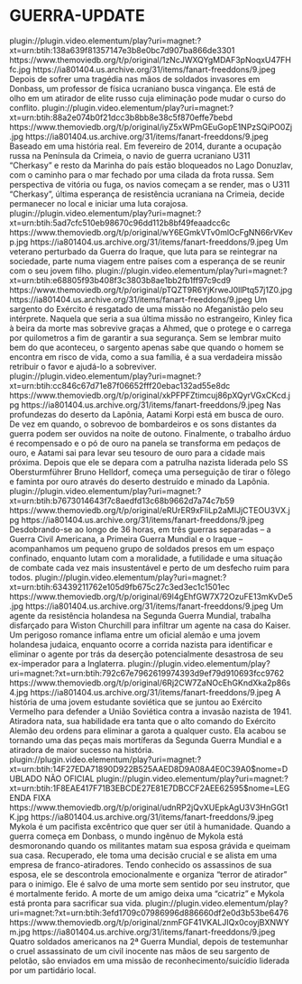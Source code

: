 # GUERRA-UPDATE




<item>
<title>[COLOR silver][B] CORVO BRANCO [/COLOR][/B][COLOR yellow]  FULL HD  [B][/COLOR][/B]</title>
<link>plugin://plugin.video.elementum/play?uri=magnet:?xt=urn:btih:138a639f81357147e3b8e0bc7d907ba866de3301</link>
<thumbnail>https://www.themoviedb.org/t/p/original/1zNcJWXQYgMDAF3pNoqxU47FHfc.jpg</thumbnail>
<fanart>https://ia801404.us.archive.org/31/items/fanart-freeddons/9.jpeg</fanart>
<info>Depois de sofrer uma tragédia nas mãos de soldados invasores em Donbass, um professor de física ucraniano busca vingança. Ele está de olho em um atirador de elite russo cuja eliminação pode mudar o curso do conflito.</info>
</item>

<item>
<title>[COLOR silver][B] GUERRA EM ALTO MAR [/COLOR][/B][COLOR yellow]  FULL HD  [B][/COLOR][/B]</title>
<link>plugin://plugin.video.elementum/play?uri=magnet:?xt=urn:btih:88a2e074b0f21dcc3b8bb8e38c5f870effe7bebd</link>
<thumbnail>https://www.themoviedb.org/t/p/original/iyZ5xWPmGEuGopE1NPzSQiPO0Zj.jpg</thumbnail>
<fanart>https://ia801404.us.archive.org/31/items/fanart-freeddons/9.jpeg</fanart>
<info> Baseado em uma história real. Em fevereiro de 2014, durante a ocupação russa na Península da Crimeia, o navio de guerra ucraniano U311 “Cherkasy” e resto da Marinha do país estão bloqueados no Lago Donuzlav, com o caminho para o mar fechado por uma cilada da frota russa. Sem perspectiva de vitória ou fuga, os navios começam a se render, mas o U311 “Cherkasy”, última esperança de resistência ucraniana na Crimeia, decide permanecer no local e iniciar uma luta corajosa.</info>
</item>

<item>
<title>[COLOR silver][B] A CAMINHO DE CASA [/COLOR][/B][COLOR yellow]  FULL HD  [B][/COLOR][/B]</title>
<link>plugin://plugin.video.elementum/play?uri=magnet:?xt=urn:btih:5ad7cfc510eb98670c96dd112b8bf49feaadcc6c</link>
<thumbnail>https://www.themoviedb.org/t/p/original/wY6EGmkVTv0mlOcFgNN66rVKevp.jpg</thumbnail>
<fanart>https://ia801404.us.archive.org/31/items/fanart-freeddons/9.jpeg</fanart>
<info>Um veterano perturbado da Guerra do Iraque, que luta para se reintegrar na sociedade, parte numa viagem entre países com a esperança de se reunir com o seu jovem filho.</info>
</item>

<item>
<title>[COLOR silver][B] O PACTO [/COLOR][/B][COLOR yellow]  FULL HD  [B][/COLOR][/B]</title>
<link>plugin://plugin.video.elementum/play?uri=magnet:?xt=urn:btih:e68805f93b408f3c3803b8ae1bb2fb1ff97c9cd9</link>
<thumbnail>https://www.themoviedb.org/t/p/original/pTQZT9R6YjKrweJ0llPtq57j1Z0.jpg</thumbnail>
<fanart>https://ia801404.us.archive.org/31/items/fanart-freeddons/9.jpeg</fanart>
<info>Um sargento do Exército é resgatado de uma missão no Afeganistão pelo seu intérprete. Naquela que seria a sua última missão no estrangeiro, Kinley fica à beira da morte mas sobrevive graças a Ahmed, que o protege e o carrega por quilometros a fim de garantir a sua segurança. Sem se lembrar muito bem do que aconteceu, o sargento apenas sabe que quando o homem se encontra em risco de vida, como a sua família, é a sua verdadeira missão retribuir o favor e ajudá-lo a sobreviver.</info>
</item>

<item>
<title>[COLOR silver][B] SISU ( HDCAM ) INGLÊS [/COLOR][/B][COLOR yellow]  FULL HD  [B][/COLOR][/B]</title>
<link>plugin://plugin.video.elementum/play?uri=magnet:?xt=urn:btih:cc846c67d71e87f06652fff20ebac132ad55e8dc</link>
<thumbnail>https://www.themoviedb.org/t/p/original/xkPFPFZtimcuj86pXQyrVGxCKcd.jpg</thumbnail>
<fanart>https://ia801404.us.archive.org/31/items/fanart-freeddons/9.jpeg</fanart>
<info>Nas profundezas do deserto da Lapônia, Aatami Korpi está em busca de ouro. De vez em quando, o sobrevoo de bombardeiros e os sons distantes da guerra podem ser ouvidos na noite de outono. Finalmente, o trabalho árduo é recompensado e o pó de ouro na panela se transforma em pedaços de ouro, e Aatami sai para levar seu tesouro de ouro para a cidade mais próxima. Depois que ele se depara com a patrulha nazista liderada pelo SS Obersturmführer Bruno Helldorf, começa uma perseguição de tirar o fôlego e faminta por ouro através do deserto destruído e minado da Lapônia.</info>
</item>

<item>
<title>[COLOR silver][B] 36 HORAS DE GUERRA [/COLOR][/B][COLOR yellow]  FULL HD  [B][/COLOR][/B]</title>
<link>plugin://plugin.video.elementum/play?uri=magnet:?xt=urn:btih:b7673014643f7c8aedfd13c68b9662d7a74c7b59</link>
<thumbnail>https://www.themoviedb.org/t/p/original/eRUrER9xFIiLp2aMIJjCTEOU3VX.jpg</thumbnail>
<fanart>https://ia801404.us.archive.org/31/items/fanart-freeddons/9.jpeg</fanart>
<info>Desdobrando-se ao longo de 36 horas, em três guerras separadas – a Guerra Civil Americana, a Primeira Guerra Mundial e o Iraque – acompanhamos um pequeno grupo de soldados presos em um espaço confinado, enquanto lutam com a moralidade, a futilidade e uma situação de combate cada vez mais insustentável e perto de um desfecho ruim para todos.</info>
</item>

<item>
<title>[COLOR silver][B] A EXCEÇÃO [/COLOR][/B][COLOR yellow]  FULL HD  [B][/COLOR][/B]</title>
<link>plugin://plugin.video.elementum/play?uri=magnet:?xt=urn:btih:63439211762e105d9fb675c27c3ed3ec1c1501ec</link>
<thumbnail>https://www.themoviedb.org/t/p/original/69l4gEhfGW7X72OzuFE13mKvDe5.jpg</thumbnail>
<fanart>https://ia801404.us.archive.org/31/items/fanart-freeddons/9.jpeg</fanart>
<info> Um agente da resistência holandesa na Segunda Guerra Mundial, trabalha disfarçado para Wiston Churchill para infiltrar um agente na casa do Kaiser. Um perigoso romance inflama entre um oficial alemão e uma jovem holandesa judaica, enquanto ocorre a corrida nazista para identificar e eliminar o agente por trás da deserção potencialmente desastrosa de seu ex-imperador para a Inglaterra.</info>
</item>

<item>
<title>[COLOR silver][B] A SNIPER RUSSA  [/COLOR][/B][COLOR yellow]  FULL HD  [B][/COLOR][/B]</title>
<link>plugin://plugin.video.elementum/play?uri=magnet:?xt=urn:btih:792c67e7962619974393d9ef79d910693fcc9762</link>
<thumbnail>https://www.themoviedb.org/t/p/original/6Rj2CW7ZaNOcEhGKndXka2p86s4.jpg</thumbnail>
<fanart>https://ia801404.us.archive.org/31/items/fanart-freeddons/9.jpeg</fanart>
<info>A história de uma jovem estudante soviética que se juntou ao Exército Vermelho para defender a União Soviética contra a invasão nazista de 1941. Atiradora nata, sua habilidade era tanta que o alto comando do Exército Alemão deu ordens para eliminar a garota a qualquer custo. Ela acabou se tornando uma das peças mais mortíferas da Segunda Guerra Mundial e a atiradora de maior sucesso na história.</info>
</item> 

<item>
<title>[COLOR silver][B] SNIPER - THE WHITE RAVEN (LEGENDA FIXA) [/COLOR][/B][COLOR yellow]  FULL HD  [B][/COLOR][/B]</title>
<link>plugin://plugin.video.elementum/play?uri=magnet:?xt=urn:btih:14F27EDA71890D922B525AAED8D9A08A4E0C39A0$nome=DUBLADO NÃO OFICIAL</link>
<link>plugin://plugin.video.elementum/play?uri=magnet:?xt=urn:btih:1F8EAE417F71B3EBCDE27E81E7DBCCF2AEE62595$nome=LEGENDA FIXA</link>
<thumbnail>https://www.themoviedb.org/t/p/original/udnRP2jQvXUEpkAgU3V3HnGGt1K.jpg</thumbnail>
<fanart>https://ia801404.us.archive.org/31/items/fanart-freeddons/9.jpeg</fanart>
<info> Mykola é um pacifista excêntrico que quer ser útil à humanidade. Quando a guerra começa em Donbass, o mundo ingênuo de Mykola está desmoronando quando os militantes matam sua esposa grávida e queimam sua casa. Recuperado, ele toma uma decisão crucial e se alista em uma empresa de franco-atiradores. Tendo conhecido os assassinos de sua esposa, ele se descontrola emocionalmente e organiza “terror de atirador” para o inimigo. Ele é salvo de uma morte sem sentido por seu instrutor, que é mortalmente ferido. A morte de um amigo deixa uma “cicatriz” e Mykola está pronta para sacrificar sua vida.</info>
</item>

<item>
<title>[COLOR silver][B] INIMIGO INVISÍVEL [/COLOR][/B][COLOR yellow]  FULL HD  [B][/COLOR][/B]</title>
<link>plugin://plugin.video.elementum/play?uri=magnet:?xt=urn:btih:3efd1709c07986996d886660df2e0d3b53be6476</link>
<thumbnail>https://www.themoviedb.org/t/p/original/znmFGF41VKALJIQx0coyjBXNWYm.jpg</thumbnail>
<fanart>https://ia801404.us.archive.org/31/items/fanart-freeddons/9.jpeg</fanart>
<info> Quatro soldados americanos na 2ª Guerra Mundial, depois de testemunhar o cruel assassinato de um civil inocente nas mãos de seu sargento de pelotão, são enviados em uma missão de reconhecimento/suicídio liderada por um partidário local.</info>
</item>
